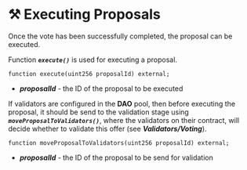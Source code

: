 # ⚒ Executing Proposals

Once the vote has been successfully completed, the proposal can be executed.

Function ***`execute()`*** is used for executing a proposal.

```solidity
function execute(uint256 proposalId) external;
```
- ***proposalId*** - the ID of the proposal to be executed

If validators are configured in the **DAO** pool, then before executing the proposal, it should be send to the validation stage using ***`moveProposalToValidators()`***, where the validators on their contract, will decide whether to validate this offer (see ***Validators/Voting***).

```solidity
function moveProposalToValidators(uint256 proposalId) external;
```
- ***proposalId*** - the ID of the proposal to be send for validation